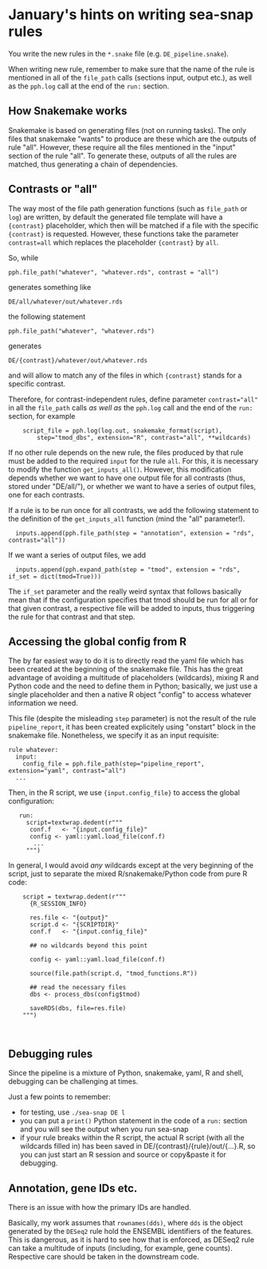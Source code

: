 # January's hints on writing sea-snap rules

You write the new rules in the `*.snake` file (e.g. `DE_pipeline.snake`).

When writing new rule, remember to make sure that the name of the rule is
mentioned in all of the `file_path` calls (sections input, output etc.), as
well as the `pph.log` call at the end of the `run:` section.

## How Snakemake works

Snakemake is based on generating files (not on running tasks). The only
files that snakemake "wants" to produce are these which are the outputs of
rule "all". However, these require all the files mentioned in the "input"
section of the rule "all". To generate these, outputs of all the rules are
matched, thus generating a chain of dependencies.

## Contrasts or "all"


The way most of the file path generation functions (such as `file_path` or
`log`) are written, by default the generated file template will have a
`{contrast}` placeholder, which then will be matched if a file with the
specific `{contrast}` is requested.  However, these functions take the
parameter `contrast=all` which replaces the placeholder `{contrast}` by
`all`.

So, while

```
pph.file_path("whatever", "whatever.rds", contrast = "all")
```

generates something like

```
DE/all/whatever/out/whatever.rds
```

the following statement

```
pph.file_path("whatever", "whatever.rds")
```

generates

```
DE/{contrast}/whatever/out/whatever.rds
```

and will allow to match any of the files in which `{contrast}` stands for a
specific contrast.

Therefore, for contrast-independent rules, define parameter `contrast="all"` in all
the `file_path` calls *as well as* the `pph.log` call and the end of the
`run:` section, for example

```
    script_file = pph.log(log.out, snakemake_format(script),
        step="tmod_dbs", extension="R", contrast="all", **wildcards)
```

If no other rule depends on the new rule, the files produced by that rule
must be added to the required `input` for the rule `all`. For this, it is
necessary to modify the function `get_inputs_all()`. However, this
modification depends whether we want to have one output file for all
contrasts (thus, stored under "DE/all/"), or whether we want to have a
series of output files, one for each contrasts.

If a rule is to be run once for all contrasts, we add the following
statement to the definition of the `get_inputs_all` function (mind the
"all" parameter!).

```
  inputs.append(pph.file_path(step = "annotation", extension = "rds", contrast="all"))
```

If we want a series of output files, we add

```
  inputs.append(pph.expand_path(step = "tmod", extension = "rds", if_set = dict(tmod=True)))
```

The `if_set` parameter and the really weird syntax that follows basically
mean that if the configuration specifies that tmod should be run for all or
for that given contrast, a respective file will be added to inputs, thus
triggering the rule for that contrast and that step.




## Accessing the global config from R

The by far easiest way to do it is to directly read the yaml file which has
been created at the beginning of the snakemake file. This has the great
advantage of avoiding a multitude of placeholders (wildcards), mixing R and
Python code and the need to define them in Python; basically, we just use
a single placeholder and then a native R object "config" to access whatever
information we need.

This file (despite the misleading `step` parameter) is not the result of
the rule `pipeline_report`, it has been created explicitely using "onstart"
block in the snakemake file. Nonetheless, we specify it as an input
requisite:

```
rule whatever:
  input:
    config_file = pph.file_path(step="pipeline_report", extension="yaml", contrast="all")
  ...
```

Then, in the R script, we use `{input.config_file}` to access the global
configuration:

```
   run:
     script=textwrap.dedent(r"""
      conf.f   <- "{input.config_file}"
      config <- yaml::yaml.load_file(conf.f)
       ...
     """)
```

In general, I would avoid *any* wildcards except at the very beginning of
the script, just to separate the mixed R/snakemake/Python code from pure R code:

```
    script = textwrap.dedent(r"""
      {R_SESSION_INFO}

      res.file <- "{output}"
      script.d <- "{SCRIPTDIR}"
      conf.f   <- "{input.config_file}"

      ## no wildcards beyond this point

      config <- yaml::yaml.load_file(conf.f)

      source(file.path(script.d, "tmod_functions.R"))
 
      ## read the necessary files
      dbs <- process_dbs(config$tmod)

      saveRDS(dbs, file=res.file)
    """)



```

## Debugging rules

Since the pipeline is a mixture of Python, snakemake, yaml, R and shell,
debugging can be challenging at times.

Just a few points to remember:

 * for testing, use `./sea-snap DE l` 
 * you can put a `print()` Python statement in the code of a `run:` section
   and you will see the output when you run sea-snap
 * if your rule breaks within the R script, the actual R script (with all
   the wildcards filled in) has been saved in
   DE/{contrast}/{rule}/out/{...}.R, so you can just start an R session and
   source or copy&paste it for debugging.


## Annotation, gene IDs etc.


There is an issue with how the primary IDs are handled.

Basically, my work assumes that `rownames(dds)`, where `dds` is the object
generated by the `DESeq2` rule hold the ENSEMBL identifiers of the
features. This is dangerous, as it is hard to see how that is enforced, as
DESeq2 rule can take a multitude of inputs (including, for example, gene
counts). Respective care should be taken in the downstream code.

